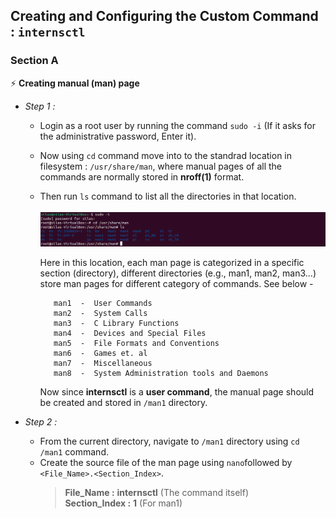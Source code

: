 ## Creating and Configuring the Custom Command : `internsctl`
### Section A
⚡ **Creating manual (man) page**
- *Step 1 :* 
  * Login as a root user by running the command `sudo -i` (If it asks for the administrative password, Enter it).
  * Now using `cd` command move into to the standrad location in filesystem : `/usr/share/man`, where manual pages of all the commands are normally stored in **nroff(1)** format.
  * Then run `ls` command to list all the directories in that location.\
  \
    <img src = "/images/img_1.png">
  
    Here in this location, each man page is categorized in a specific section (directory), different directories (e.g., man1, man2, man3...) store man pages for different category of commands. See below -
   
     ```
        man1  -  User Commands
        man2  -  System Calls
        man3  -  C Library Functions
        man4  -  Devices and Special Files
        man5  -  File Formats and Conventions
        man6  -  Games et. al
        man7  -  Miscellaneous
        man8  -  System Administration tools and Daemons
     ```
     Now since **internsctl** is a **user command**, the manual page should be created and stored in `/man1` directory.
   
- *Step 2 :*
  * From the current directory, navigate to `/man1` directory using `cd /man1` command.
  * Create the source file of the man page using `nano`followed by `<File_Name>.<Section_Index>`.
    > **File_Name :** **internsctl** (The command itself)\
    > **Section_Index :** **1** (For man1)
